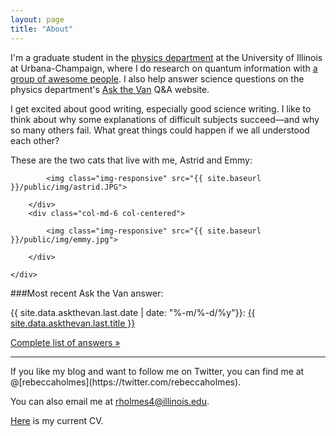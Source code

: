 ```yaml
---
layout: page
title: "About"
---
```


I'm a graduate student in the [physics department](http://physics.illinois.edu/) at the University of Illinois at Urbana-Champaign, where I do research on quantum information with [a group of awesome people](http://research.physics.illinois.edu/QI/Photonics/). I also help answer science questions on the physics department's [Ask the Van](http://van.physics.illinois.edu/qa/) Q&A website.

I get excited about good writing, especially good science writing. I like to think about why some explanations of difficult subjects succeed&mdash;and why so many others fail. What great things could happen if we all understood each other?

These are the two cats that live with me, Astrid and Emmy:
<div class="about">
<div class="container">
	<div class="row row-centered">
		<div class="col-md-6 col-centered">

			<img class="img-responsive" src="{{ site.baseurl }}/public/img/astrid.JPG">

		</div>
		<div class="col-md-6 col-centered">

			<img class="img-responsive" src="{{ site.baseurl }}/public/img/emmy.jpg">

		</div>
		
	</div>
</div>
</div>

###Most recent Ask the Van answer:</h3>

{{ site.data.askthevan.last.date | date: "%-m/%-d/%y"}}: <a href="{{ site.data.askthevan.last.url }}">{{ site.data.askthevan.last.title }}

<a href="{{ site.baseurl }}/askthevan">Complete list of answers &raquo;</a>

<hr>
If you like my blog and want to follow me on Twitter, you can find me at @[rebeccaholmes](https://twitter.com/rebeccaholmes).

You can also email me at [rholmes4@illinois.edu](mailto:rholmes4@illinois.edu).

<a href="{{ site.baseurl }}/public/pdf/webcv_6-15.pdf">Here</a> is my current CV.